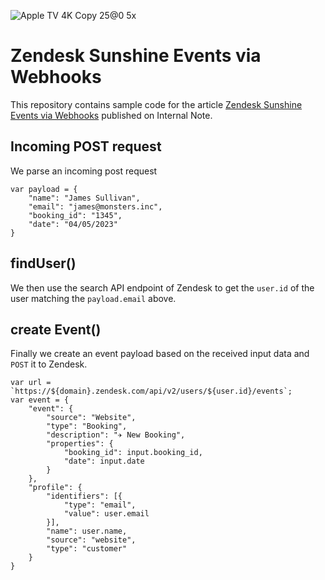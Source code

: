 ![Apple TV 4K Copy 25@0 5x](https://user-images.githubusercontent.com/894026/217014599-1a8551dd-fb01-4939-88dc-e0b1fca5d619.jpg)

# Zendesk Sunshine Events via Webhooks
This repository contains sample code for the article [Zendesk Sunshine Events via Webhooks](https://internalnote.com/p/6af82739-a7e5-49ef-b132-70961403cd17/) published on Internal Note.

## Incoming POST request
We parse an incoming post request

```
var payload = {
    "name": "James Sullivan",
    "email": "james@monsters.inc",
    "booking_id": "1345",
    "date": "04/05/2023"
}
```

## findUser()
We then use the search API endpoint of Zendesk to get the `user.id` of the user matching the `payload.email` above.

## create Event()
Finally we create an event payload based on the received input data and `POST` it to Zendesk.

```
var url = `https://${domain}.zendesk.com/api/v2/users/${user.id}/events`;
var event = {
	"event": {
		"source": "Website",
		"type": "Booking",
		"description": "✈️ New Booking",
		"properties": {
			"booking_id": input.booking_id,
			"date": input.date
		}
	},
	"profile": {
		"identifiers": [{
			"type": "email",
			"value": user.email
		}],
		"name": user.name,
		"source": "website",
		"type": "customer"
	}
}
```
